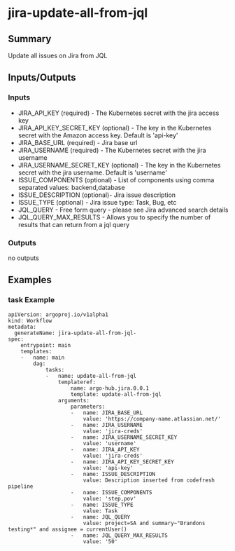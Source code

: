 # jira-update-all-from-jql

## Summary
Update all issues on Jira from JQL

## Inputs/Outputs

### Inputs
* JIRA_API_KEY (required) - The Kubernetes secret with the jira access key
* JIRA_API_KEY_SECRET_KEY (optional) - The key in the Kubernetes secret with the Amazon access key. Default is 'api-key'
* JIRA_BASE_URL (required) - Jira base url
* JIRA_USERNAME (required) - The Kubernetes secret with the jira username
* JIRA_USERNAME_SECRET_KEY (optional) - The key in the Kubernetes secret with the jira username. Default is 'username'
* ISSUE_COMPONENTS (optional) - List of components using comma separated values: backend,database
* ISSUE_DESCRIPTION (optional)- Jira issue description
* ISSUE_TYPE (optional) - Jira issue type: Task, Bug, etc
* JQL_QUERY - Free form query - please see Jira advanced search details
* JQL_QUERY_MAX_RESULTS - Allows you to specify the number of results that can return from a jql query

### Outputs
no outputs

## Examples

### task Example
```
apiVersion: argoproj.io/v1alpha1
kind: Workflow
metadata:
  generateName: jira-update-all-from-jql-
spec:
    entrypoint: main
    templates:
    -   name: main
        dag:
            tasks:
            -   name: update-all-from-jql
                templateref:
                    name: argo-hub.jira.0.0.1
                    template: update-all-from-jql
                arguments:
                    parameters:
                    -   name: JIRA_BASE_URL
                        value: 'https://company-name.atlassian.net/'
                    -   name: JIRA_USERNAME
                        value: 'jira-creds'
                    -   name: JIRA_USERNAME_SECRET_KEY
                        value: 'username'
                    -   name: JIRA_API_KEY
                        value: 'jira-creds'
                    -   name: JIRA_API_KEY_SECRET_KEY
                        value: 'api-key'
                    -   name: ISSUE_DESCRIPTION
                        value: Description inserted from codefresh pipeline
                    -   name: ISSUE_COMPONENTS
                        value: 'step,pov'
                    -   name: ISSUE_TYPE
                        value: Task
                    -   name: JQL_QUERY
                        value: project=SA and summary~"Brandons testing*" and assignee = currentUser()
                    -   name: JQL_QUERY_MAX_RESULTS
                        value: '50'
```

